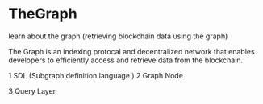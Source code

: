 # TheGraph
learn about the graph (retrieving blockchain data using the graph)



The Graph is an indexing protocal and decentralized network that enables developers to efficiently access and retrieve data from the blockchain.

1 SDL (Subgraph definition language )
2 Graph Node

3 Query Layer   